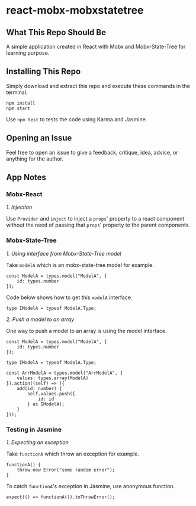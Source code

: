 # react-mobx-mobxstatetree
## What This Repo Should Be
A simple application created in React with Mobx and Mobx-State-Tree for learning purpose.

## Installing This Repo
Simply download and extract this repo and execute these commands in the terminal.
```
npm install
npm start
```
Use `npm test` to tests the code using Karma and Jasmine.

## Opening an Issue
Feel free to open an issue to give a feedback, critique, idea, advice, or anything for the author.

## App Notes
### Mobx-React
*1. Injection*

Use `Provider` and `inject` to inject a `props`' property to a react component without the need of passing that `props`' property to the parent components.

### Mobx-State-Tree
*1. Using interface from Mobx-State-Tree model*

Take `modelA` which is an mobx-state-tree model for example.
```
const ModelA = types.model("ModelA", {
    id: types.number
});
```
Code below shows how to get this `modelA` interface.
```
type IModelA = typeof ModelA.Type;
```

*2. Push a model to an array*

One way to push a model to an array is using the model interface.
```
const ModelA = types.model("ModelA", {
    id: types.number
});

type IModelA = typeof ModelA.Type;

const ArrModelA = types.model("ArrModelA", {
    values: types.array(ModelA)
}).action((self) => ({
    add(id: number) {
        self.values.push({
            id: id
        } as IModelA);
    }
}));
```


### Testing in Jasmine
*1. Expecting an exception*

Take `functionA` which throw an exception for example.
```
functionA() {
    throw new Error("some random error");
}
```
To catch `functionA`'s exception in Jasmine, use anonymous function.
```
expect(() => functionA()).toThrowError();
```
